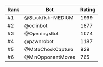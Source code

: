 Rank|Bot|Rating
---|---|---
#1|@Stockfish-MEDIUM|1969
#2|@colinbot|1877
#3|@OpeningsBot|1674
#4|@pawnrobot|1187
#5|@MateCheckCapture|828
#6|@MinOpponentMoves|765
